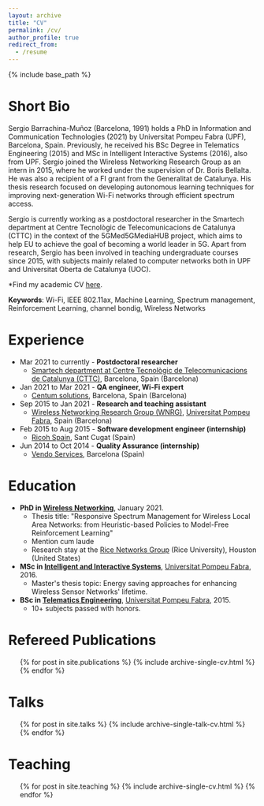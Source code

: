```yaml
---
layout: archive
title: "CV"
permalink: /cv/
author_profile: true
redirect_from:
  - /resume
---
```


{% include base_path %}

Short Bio
======
Sergio Barrachina-Muñoz (Barcelona, 1991) holds a PhD in Information and Communication Technologies (2021) by Universitat Pompeu Fabra (UPF), Barcelona, Spain. Previously, he received his BSc Degree in Telematics Engineering (2015) and MSc in Intelligent Interactive Systems (2016), also from UPF. Sergio joined the Wireless Networking Research Group as an intern in 2015, where he worked under the supervision of Dr. Boris Bellalta. He was also a recipient of a FI grant from the Generalitat de Catalunya. His thesis research focused on developing autonomous learning techniques for improving next-generation Wi-Fi networks through efficient spectrum access.

Sergio is currently working as a postdoctoral researcher in the Smartech department at Centre Tecnològic de Telecomunicacions de Catalunya (CTTC) in the context of the 5GMed5GMediaHUB project, which aims to help EU to achieve the goal of becoming a world leader in 5G. Apart from research, Sergio has been involved in teaching undergraduate courses since 2015, with subjects mainly related to computer networks both in UPF and Universitat Oberta de Catalunya (UOC).

*Find my academic CV [here](https://github.com/sergiobarra/sergiobarra.github.io/blob/master/files/barrachina_academic_cv.pdf).



**Keywords**: Wi-Fi, IEEE 802.11ax, Machine Learning, Spectrum management, Reinforcement Learning, channel bondig, Wireless Networks

Experience
======
* Mar 2021 to currently - **Postdoctoral researcher**
  * [Smartech department at Centre Tecnològic de Telecomunicacions de Catalunya (CTTC)](http://technologies.cttc.es/smartech/), Barcelona, Spain (Barcelona)
* Jan 2021 to Mar 2021 - **QA engineer, Wi-Fi expert**
  * [Centum solutions](https://www.centum.com), Barcelona, Spain (Barcelona)
* Sep 2015 to Jan 2021 - **Research and teaching assistant**
  * [Wireless Networking Research Group (WNRG)](https://www.upf.edu/web/wnrg/), [Universitat Pompeu Fabra](http://www.upf.edu), Spain (Barcelona)
* Feb 2015 to Aug 2015 - **Software development engineer (internship)**
  * [Ricoh Spain](https://www.ricoh.es/index.html), Sant Cugat (Spain)
* Jun 2014 to Oct 2014 - **Quality Assurance (internship)**
  * [Vendo Services](https://www.vendoservices.com/), Barcelona (Spain)
  
Education
======
* **PhD in [Wireless Networking](https://www.upf.edu/web/wnrg/)**, January 2021.
  * Thesis title: "Responsive Spectrum Management for Wireless Local Area Networks: from Heuristic-based Policies to Model-Free Reinforcement Learning"
  * Mention cum laude
  * Research stay at the [Rice Networks Group](http://networks.rice.edu/) (Rice University), Houston (United States)
* **MSc in [Intelligent and Interactive Systems](https://www.upf.edu/web/iis)**, [Universitat Pompeu Fabra](http://www.upf.edu), 2016.
  * Master's thesis topic: Energy saving approaches for enhancing Wireless Sensor Networks' lifetime.
* **BSc in [Telematics Engineering](https://www.upf.edu/web/graus/grau-enginyeria-xarxes-telecomunicacio)**, [Universitat Pompeu Fabra](http://www.upf.edu), 2015. 
  * 10+ subjects passed with honors.
  
Refereed Publications
======
  <ul>{% for post in site.publications %}
    {% include archive-single-cv.html %}
  {% endfor %}</ul>
  
Talks
======
  <ul>{% for post in site.talks %}
    {% include archive-single-talk-cv.html %}
  {% endfor %}</ul>
  
Teaching
======
  <ul>{% for post in site.teaching %}
    {% include archive-single-cv.html %}
  {% endfor %}</ul>
